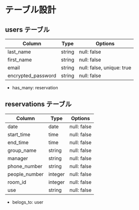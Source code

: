 # テーブル設計

## users テーブル

| Column             | Type   | Options                   |
| ------------------ | ------ | ------------------------- |
| last_name          | string | null: false               |
| first_name         | string | null: false               |
| email              | string | null: false, unique: true |
| encrypted_password | string | null: false               |

- has_many: reservation

## reservations テーブル

| Column        | Type    | Options                        |
| ------------- | ------- | ------------------------------ |
| date          | date    | null: false                    |
| start_time    | time    | null: false                    |
| end_time      | time    | null: false                    |
| group_name    | string  | null: false                    |
| manager       | string  | null: false                    |
| phone_number  | string  | null: false                    |
| people_number | integer | null: false                    |
| room_id       | integer | null: false                    |
| use           | string  | null: false                    |

- belogs_to: user